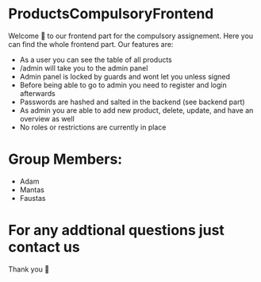 # ProductsCompulsoryFrontend
Welcome 👋 to our frontend part for the compulsory assignement.
Here you can find the whole frontend part. Our features are:
- As a user you can see the table of all products
- /admin will take you to the admin panel
- Admin panel is locked by guards and wont let you unless signed
- Before being able to go to admin you need to register and login afterwards
- Passwords are hashed and salted in the backend (see backend part)
- As admin you are able to add new product, delete, update, and have an overview as well
- No roles or restrictions are currently in place
# Group Members:
- Adam 
- Mantas
- Faustas
# For any addtional questions just contact us 
Thank you 🙏
